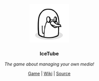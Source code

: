 
<p align="center">
	<img src="https://raw.githubusercontent.com/TheIceTube/IceTube/main/src/sprites/penguin-right.png" alt="Penguin" width="128">
</p>

<h3 align="center">IceTube</h3>

<p align="center">
    <i>The game about managing your own media!</i>
</p>

<p align="center">
    <a href="https://theicetube.github.io/">Game</a> |  <a href="https://github.com/TheIceTube/IceTube/wiki">Wiki</a> |  <a href="https://github.com/TheIceTube/IceTube/tree/main/src">Source</a>
</p>

